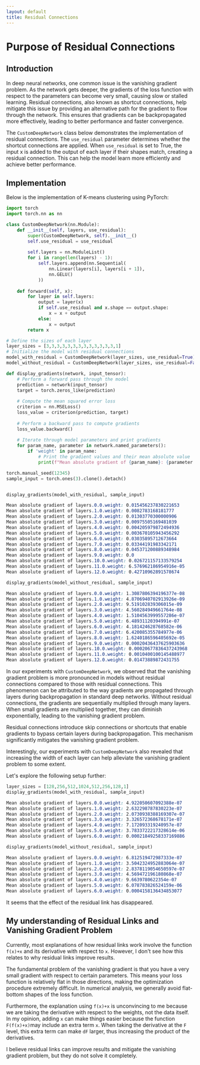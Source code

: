 ```yaml
---
layout: default
title: Residual Connections
---
```


# Purpose of Residual Connections

## Introduction

In deep neural networks, one common issue is the vanishing gradient problem. As the network gets deeper, the gradients of the loss function with respect to the parameters can become very small, causing slow or stalled learning. Residual connections, also known as shortcut connections, help mitigate this issue by providing an alternative path for the gradient to flow through the network. This ensures that gradients can be backpropagated more effectively, leading to better performance and faster convergence.

The `CustomDeepNetwork` class below demonstrates the implementation of residual connections. The `use_residual` parameter determines whether the shortcut connections are applied. When `use_residual` is set to True, the input x is added to the output of each layer if their shapes match, creating a residual connection. This can help the model learn more efficiently and achieve better performance.

## Implementation

Below is the implementation of K-means clustering using PyTorch:

```python
import torch
import torch.nn as nn

class CustomDeepNetwork(nn.Module):
    def __init__(self, layers, use_residual):
        super(CustomDeepNetwork, self).__init__()
        self.use_residual = use_residual
        
        self.layers = nn.ModuleList()
        for i in range(len(layers) - 1):
            self.layers.append(nn.Sequential(
                nn.Linear(layers[i], layers[i + 1]),
                nn.GELU()
            ))
    
    def forward(self, x):
        for layer in self.layers:
            output = layer(x)
            if self.use_residual and x.shape == output.shape:
                x = x + output
            else:
                x = output
        return x

# Define the sizes of each layer
layer_sizes = [3,3,3,3,3,3,3,3,3,3,3,3,3,1]
# Initialize the model with residual connections
model_with_residual = CustomDeepNetwork(layer_sizes, use_residual=True)
model_without_residual = CustomDeepNetwork(layer_sizes, use_residual=False)

def display_gradients(network, input_tensor):
    # Perform a forward pass through the model
    prediction = network(input_tensor)
    target = torch.zeros_like(prediction)
    
    # Compute the mean squared error loss
    criterion = nn.MSELoss()
    loss_value = criterion(prediction, target)
    
    # Perform a backward pass to compute gradients
    loss_value.backward()
    
    # Iterate through model parameters and print gradients
    for param_name, parameter in network.named_parameters():
        if 'weight' in param_name:
            # Print the gradient values and their mean absolute value
            print(f"Mean absolute gradient of {param_name}: {parameter.grad.abs().mean().item()}")

torch.manual_seed(12345)
sample_input = torch.ones(3).clone().detach()


display_gradients(model_with_residual, sample_input)
```

``` css
Mean absolute gradient of layers.0.0.weight: 0.015456237830221653
Mean absolute gradient of layers.1.0.weight: 0.0082783168181777
Mean absolute gradient of layers.2.0.weight: 0.01303770300000906
Mean absolute gradient of layers.3.0.weight: 0.00975505169481039
Mean absolute gradient of layers.4.0.weight: 0.004205979872494936
Mean absolute gradient of layers.5.0.weight: 0.003670105943456292
Mean absolute gradient of layers.6.0.weight: 0.03035895712673664
Mean absolute gradient of layers.7.0.weight: 0.03344191983342171
Mean absolute gradient of layers.8.0.weight: 0.045371200889348984
Mean absolute gradient of layers.9.0.weight: 0.0
Mean absolute gradient of layers.10.0.weight: 0.026721157133579254
Mean absolute gradient of layers.11.0.weight: 6.576962186954916e-05
Mean absolute gradient of layers.12.0.weight: 0.42710962891578674
```

```python
display_gradients(model_without_residual, sample_input)
```

```css
Mean absolute gradient of layers.0.0.weight: 1.3087806394196377e-08
Mean absolute gradient of layers.1.0.weight: 4.8706940702913926e-09
Mean absolute gradient of layers.2.0.weight: 9.519102839306015e-09
Mean absolute gradient of layers.3.0.weight: 4.560284949661764e-08
Mean absolute gradient of layers.4.0.weight: 1.5104563999557286e-07
Mean absolute gradient of layers.5.0.weight: 6.48931120394991e-07
Mean absolute gradient of layers.6.0.weight: 4.181424628768582e-06
Mean absolute gradient of layers.7.0.weight: 6.420085355784977e-06
Mean absolute gradient of layers.8.0.weight: 1.6240186596405692e-05
Mean absolute gradient of layers.9.0.weight: 0.00020436437625903636
Mean absolute gradient of layers.10.0.weight: 0.00020677836437243968
Mean absolute gradient of layers.11.0.weight: 0.0010400100145488977
Mean absolute gradient of layers.12.0.weight: 0.01473889872431755
```

In our experiments with `CustomDeepNetwork`, we observed that the vanishing gradient problem is more pronounced in models without residual connections compared to those with residual connections. This phenomenon can be attributed to the way gradients are propagated through layers during backpropagation in standard deep networks. Without residual connections, the gradients are sequentially multiplied through many layers. When small gradients are multiplied together, they can diminish exponentially, leading to the vanishing gradient problem.

Residual connections introduce skip connections or shortcuts that enable gradients to bypass certain layers during backpropagation. This mechanism significantly mitigates the vanishing gradient problem.


Interestingly, our experiments with `CustomDeepNetwork` also revealed that increasing the width of each layer can help alleviate the vanishing gradient problem to some extent.

Let's explore the following setup further:

```python
layer_sizes = [128,256,512,1024,512,256,128,1]
display_gradients(model_with_residual, sample_input)
```

```css
Mean absolute gradient of layers.0.0.weight: 4.922050607092388e-07
Mean absolute gradient of layers.1.0.weight: 2.632298787830223e-07
Mean absolute gradient of layers.2.0.weight: 2.0730938388169307e-07
Mean absolute gradient of layers.3.0.weight: 3.326572368678171e-07
Mean absolute gradient of layers.4.0.weight: 7.172093319240957e-07
Mean absolute gradient of layers.5.0.weight: 3.7833722217328614e-06
Mean absolute gradient of layers.6.0.weight: 0.00021849258337169886
```
```python
display_gradients(model_without_residual, sample_input)
```
```css
Mean absolute gradient of layers.0.0.weight: 6.812519472987333e-07
Mean absolute gradient of layers.1.0.weight: 3.5042324952883064e-07
Mean absolute gradient of layers.2.0.weight: 2.8378119054650597e-07
Mean absolute gradient of layers.3.0.weight: 4.569472196180868e-07
Mean absolute gradient of layers.4.0.weight: 9.6639780622354e-07
Mean absolute gradient of layers.5.0.weight: 6.078783826524159e-06
Mean absolute gradient of layers.6.0.weight: 0.0004158136434853077
```

It seems that the effect of the residual link has disappeared.

## My understanding of Residual Links and Vanishing Gradient Problem

Currently, most explanations of how residual links work involve the function `f(x)+x` and its derivative with respect to `x`. However, I don't see how this relates to why residual links improve results.

The fundamental problem of the vanishing gradient is that you have a very small gradient with respect to certain parameters. This means your loss function is relatively flat in those directions, making the optimization procedure extremely difficult. In numerical analysis, we generally avoid flat-bottom shapes of the loss function.

Furthermore, the explanation using `f(x)+x` is unconvincing to me because we are taking the derivative with respect to the weights, not the data itself. In my opinion, adding `x` can make things easier because the function `F(f(x)+x)`may include an extra term `x`. When taking the derivative at the `F` level, this extra term can make `dF` larger, thus increasing the product of the derivatives.

I believe residual links can improve results and mitigate the vanishing gradient problem, but they do not solve it completely.